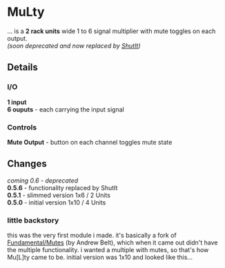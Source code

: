 # MuLty


... is a __2 rack units__ wide 1 to 6 signal multiplier with mute toggles on each output.  
*(soon deprecated and now replaced by [ShutIt](shutit.md))*

## Details

### I/O
__1 input__  
__6 ouputs__ - each carrying the input signal

### Controls
__Mute Output__ - button on each channel toggles mute state  


## Changes

_coming 0.6 - deprecated_  
__0.5.6__ - functionality replaced by ShutIt  
__0.5.1__ - slimmed version 1x6 / 2 Units  
__0.5.0__ - initial version 1x10 / 4 Units  


### little backstory
this was the very first module i made.
it's basically a fork of [Fundamental/Mutes](https://github.com/VCVRack/Fundamental) (by Andrew Belt), which when it came out didn't have the multiple functionality.
i wanted a multiple with mutes, so that's how Mu\[L\]ty came to be.
initial version was 1x10 and looked like this...

